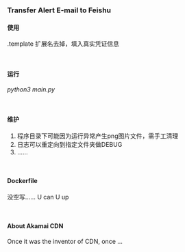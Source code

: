 ### Transfer Alert E-mail to Feishu

#### 使用
.template 扩展名去掉，填入真实凭证信息

</br>

#### 运行

*python3 main.py*

</br>

#### 维护

1. 程序目录下可能因为运行异常产生png图片文件，需手工清理
2. 日志可以重定向到指定文件夹做DEBUG
3. …… 

</br>

#### Dockerfile

没空写…… U can U up

</br>

#### About Akamai CDN

Once it was the inventor of CDN, once ...

</br>
